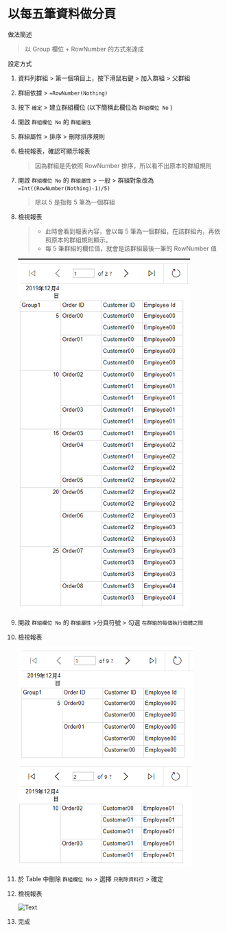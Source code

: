 # 以每五筆資料做分頁

做法簡述

> 以 Group 欄位 + RowNumber 的方式來達成

設定方式

1. 資料列群組 > 第一個項目上，按下滑鼠右鍵 > 加入群組 > 父群組
1. 群組依據 > `=RowNumber(Nothing)`
1. 按下 `確定` > 建立群組欄位 (以下簡稱此欄位為 `群組欄位 No` )
1. 開啟 `群組欄位 No` 的 `群組屬性`
1. 群組屬性 > 排序 > 刪除排序規則
1. 檢視報表，確認可顯示報表

   > 因為群組是先依照 RowNumber 排序，所以看不出原本的群組規則

1. 開啟 `群組欄位 No` 的 `群組屬性` > 一般 > 群組對象改為 `=Int((RowNumber(Nothing)-1)/5)`

   > 除以 5 是指每 5 筆為一個群組

1. 檢視報表

   > - 此時會看到報表內容，會以每 5 筆為一個群組，在該群組內，再依照原本的群組規則顯示。
   > - 每 5 筆群組的欄位值，就會是該群組最後一筆的 RowNumber 值

   ![Text](_images/001.png)

1. 開啟 `群組欄位 No` 的 `群組屬性` >分頁符號 > 勾選 `在群組的每個執行個體之間`
1. 檢視報表

   ![Text](_images/002.png)
   ![Text](_images/003.png)

1. 於 Table 中刪除 `群組欄位 No` > 選擇 `只刪除資料行` > 確定
1. 檢視報表

   ![Text](_images/004.png)

1. 完成
